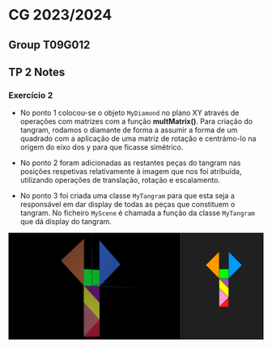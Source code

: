 # CG 2023/2024

## Group T09G012

## TP 2 Notes

### Exercício 2

- No ponto 1 colocou-se o objeto `MyDiamond` no plano XY através de operações com matrizes com a função **multMatrix()**. Para criação do tangram, rodamos o diamante de forma a assumir a forma de um quadrado com a aplicação de uma matriz de rotação e centrámo-lo na origem do eixo dos y para que ficasse simétrico.

- No ponto 2 foram adicionadas as restantes peças do tangram nas posições respetivas relativamente à imagem que nos foi atribuída, utilizando operações de translação, rotação e escalamento. 

- No ponto 3 foi criada uma classe `MyTangram` para que esta seja a responsável em dar display de todas as peças que constituem o tangram. No ficheiro `MyScene` é chamada a função da classe `MyTangram` que dá display do tangram.

![Screenshot 1](screenshots/cg-t09-g12-tp2-1.png)

